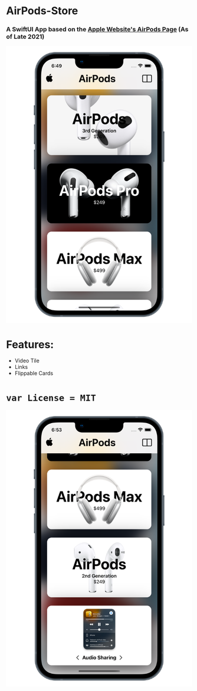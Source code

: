 # AirPods-Store

### A SwiftUI App based on the [Apple Website's AirPods Page](https://www.apple.com/airpods/) (As of Late 2021)

<img src="https://github.com/savagegod22/AirPods-Store/blob/main/AirPods%20Images/iPhone%2013%20-%20AirPods%201.png" width="512"/>

# Features:
* Video Tile
* Links
* Flippable Cards


# `var License = MIT`

<img src="https://github.com/savagegod22/AirPods-Store/blob/main/AirPods%20Images/iPhone%2013%20-%20AirPods%202.png" width="512"/>
